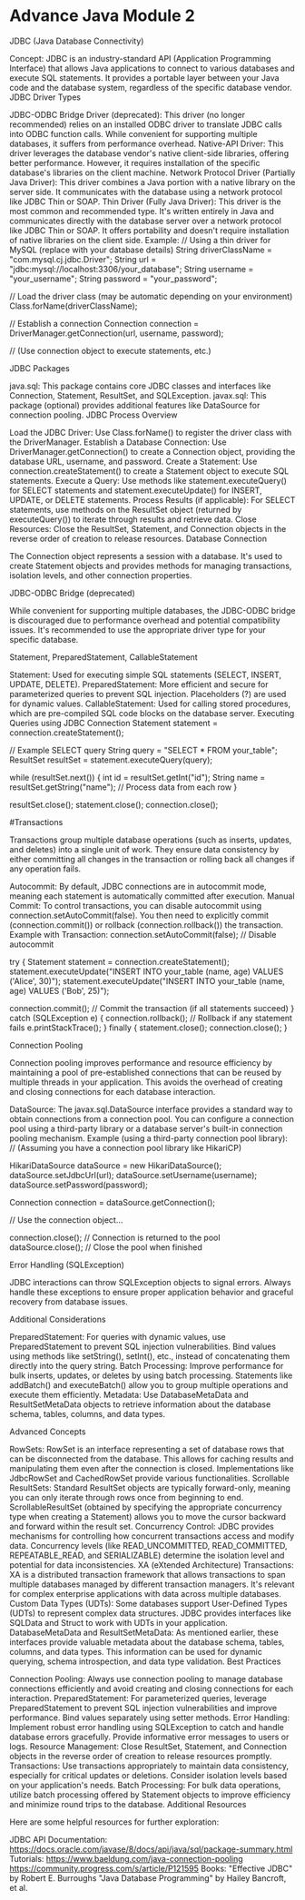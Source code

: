# Advance Java Module 2
JDBC (Java Database Connectivity)

Concept: JDBC is an industry-standard API (Application Programming Interface) that allows Java applications to connect to various databases and execute SQL statements. It provides a portable layer between your Java code and the database system, regardless of the specific database vendor.
JDBC Driver Types

JDBC-ODBC Bridge Driver (deprecated): This driver (no longer recommended) relies on an installed ODBC driver to translate JDBC calls into ODBC function calls. While convenient for supporting multiple databases, it suffers from performance overhead.
Native-API Driver: This driver leverages the database vendor's native client-side libraries, offering better performance. However, it requires installation of the specific database's libraries on the client machine.
Network Protocol Driver (Partially Java Driver): This driver combines a Java portion with a native library on the server side. It communicates with the database using a network protocol like JDBC Thin or SOAP.
Thin Driver (Fully Java Driver): This driver is the most common and recommended type. It's written entirely in Java and communicates directly with the database server over a network protocol like JDBC Thin or SOAP. It offers portability and doesn't require installation of native libraries on the client side.
Example:
// Using a thin driver for MySQL (replace with your database details)
String driverClassName = "com.mysql.cj.jdbc.Driver";
String url = "jdbc:mysql://localhost:3306/your_database";
String username = "your_username";
String password = "your_password";

// Load the driver class (may be automatic depending on your environment)
Class.forName(driverClassName);

// Establish a connection
Connection connection = DriverManager.getConnection(url, username, password);

// (Use connection object to execute statements, etc.)


JDBC Packages

java.sql: This package contains core JDBC classes and interfaces like Connection, Statement, ResultSet, and SQLException.
javax.sql: This package (optional) provides additional features like DataSource for connection pooling.
JDBC Process Overview

Load the JDBC Driver: Use Class.forName() to register the driver class with the DriverManager.
Establish a Database Connection: Use DriverManager.getConnection() to create a Connection object, providing the database URL, username, and password.
Create a Statement: Use connection.createStatement() to create a Statement object to execute SQL statements.
Execute a Query: Use methods like statement.executeQuery() for SELECT statements and statement.executeUpdate() for INSERT, UPDATE, or DELETE statements.
Process Results (if applicable): For SELECT statements, use methods on the ResultSet object (returned by executeQuery()) to iterate through results and retrieve data.
Close Resources: Close the ResultSet, Statement, and Connection objects in the reverse order of creation to release resources.
Database Connection

The Connection object represents a session with a database. It's used to create Statement objects and provides methods for managing transactions, isolation levels, and other connection properties.

JDBC-ODBC Bridge (deprecated)

While convenient for supporting multiple databases, the JDBC-ODBC bridge is discouraged due to performance overhead and potential compatibility issues. It's recommended to use the appropriate driver type for your specific database.

Statement, PreparedStatement, CallableStatement

Statement: Used for executing simple SQL statements (SELECT, INSERT, UPDATE, DELETE).
PreparedStatement: More efficient and secure for parameterized queries to prevent SQL injection. Placeholders (?) are used for dynamic values.
CallableStatement: Used for calling stored procedures, which are pre-compiled SQL code blocks on the database server.
Executing Queries using JDBC Connection
Statement statement = connection.createStatement();

// Example SELECT query
String query = "SELECT * FROM your_table";
ResultSet resultSet = statement.executeQuery(query);

while (resultSet.next()) {
  int id = resultSet.getInt("id");
  String name = resultSet.getString("name");
  // Process data from each row
}

resultSet.close();
statement.close();
connection.close();

#Transactions

Transactions group multiple database operations (such as inserts, updates, and deletes) into a single unit of work. They ensure data consistency by either committing all changes in the transaction or rolling back all changes if any operation fails.

Autocommit: By default, JDBC connections are in autocommit mode, meaning each statement is automatically committed after execution.
Manual Commit: To control transactions, you can disable autocommit using connection.setAutoCommit(false). You then need to explicitly commit (connection.commit()) or rollback (connection.rollback()) the transaction.
Example with Transaction:
connection.setAutoCommit(false); // Disable autocommit

try {
  Statement statement = connection.createStatement();
  statement.executeUpdate("INSERT INTO your_table (name, age) VALUES ('Alice', 30)");
  statement.executeUpdate("INSERT INTO your_table (name, age) VALUES ('Bob', 25)");

  connection.commit(); // Commit the transaction (if all statements succeed)
} catch (SQLException e) {
  connection.rollback(); // Rollback if any statement fails
  e.printStackTrace();
} finally {
  statement.close();
  connection.close();
}

Connection Pooling

Connection pooling improves performance and resource efficiency by maintaining a pool of pre-established connections that can be reused by multiple threads in your application. This avoids the overhead of creating and closing connections for each database interaction.

DataSource: The javax.sql.DataSource interface provides a standard way to obtain connections from a connection pool. You can configure a connection pool using a third-party library or a database server's built-in connection pooling mechanism.
Example (using a third-party connection pool library):
// (Assuming you have a connection pool library like HikariCP)

HikariDataSource dataSource = new HikariDataSource();
dataSource.setJdbcUrl(url);
dataSource.setUsername(username);
dataSource.setPassword(password);

Connection connection = dataSource.getConnection();

// Use the connection object...

connection.close(); // Connection is returned to the pool
dataSource.close(); // Close the pool when finished

Error Handling (SQLException)

JDBC interactions can throw SQLException objects to signal errors. Always handle these exceptions to ensure proper application behavior and graceful recovery from database issues.

Additional Considerations

PreparedStatement: For queries with dynamic values, use PreparedStatement to prevent SQL injection vulnerabilities. Bind values using methods like setString(), setInt(), etc., instead of concatenating them directly into the query string.
Batch Processing: Improve performance for bulk inserts, updates, or deletes by using batch processing. Statements like addBatch() and executeBatch() allow you to group multiple operations and execute them efficiently.
Metadata: Use DatabaseMetaData and ResultSetMetaData objects to retrieve information about the database schema, tables, columns, and data types.


Advanced Concepts

RowSets: RowSet is an interface representing a set of database rows that can be disconnected from the database. This allows for caching results and manipulating them even after the connection is closed. Implementations like JdbcRowSet and CachedRowSet provide various functionalities.
Scrollable ResultSets: Standard ResultSet objects are typically forward-only, meaning you can only iterate through rows once from beginning to end. ScrollableResultSet (obtained by specifying the appropriate concurrency type when creating a Statement) allows you to move the cursor backward and forward within the result set.
Concurrency Control: JDBC provides mechanisms for controlling how concurrent transactions access and modify data. Concurrency levels (like READ_UNCOMMITTED, READ_COMMITTED, REPEATABLE_READ, and SERIALIZABLE) determine the isolation level and potential for data inconsistencies.
XA (eXtended Architecture) Transactions: XA is a distributed transaction framework that allows transactions to span multiple databases managed by different transaction managers. It's relevant for complex enterprise applications with data across multiple databases.
Custom Data Types (UDTs): Some databases support User-Defined Types (UDTs) to represent complex data structures. JDBC provides interfaces like SQLData and Struct to work with UDTs in your application.
DatabaseMetaData and ResultSetMetaData: As mentioned earlier, these interfaces provide valuable metadata about the database schema, tables, columns, and data types. This information can be used for dynamic querying, schema introspection, and data type validation.
Best Practices

Connection Pooling: Always use connection pooling to manage database connections efficiently and avoid creating and closing connections for each interaction.
PreparedStatement: For parameterized queries, leverage PreparedStatement to prevent SQL injection vulnerabilities and improve performance. Bind values separately using setter methods.
Error Handling: Implement robust error handling using SQLException to catch and handle database errors gracefully. Provide informative error messages to users or logs.
Resource Management: Close ResultSet, Statement, and Connection objects in the reverse order of creation to release resources promptly.
Transactions: Use transactions appropriately to maintain data consistency, especially for critical updates or deletions. Consider isolation levels based on your application's needs.
Batch Processing: For bulk data operations, utilize batch processing offered by Statement objects to improve efficiency and minimize round trips to the database.
Additional Resources

Here are some helpful resources for further exploration:

JDBC API Documentation: https://docs.oracle.com/javase/8/docs/api/java/sql/package-summary.html
Tutorials:
https://www.baeldung.com/java-connection-pooling
https://community.progress.com/s/article/P121595
Books:
"Effective JDBC" by Robert E. Burroughs
"Java Database Programming" by Hailey Bancroft, et al.
